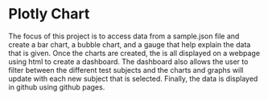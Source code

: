# Plotly Chart

The focus of this project is to access data from a sample.json file and create a bar chart, a bubble chart, and a gauge that help explain the data that is given. Once the charts are created, the is all displayed on a webpage using html to create a dashboard. The dashboard also allows the user to filter between the different test subjects and the charts and graphs will update with each new subject that is selected. Finally, the data is displayed in github using github pages. 
